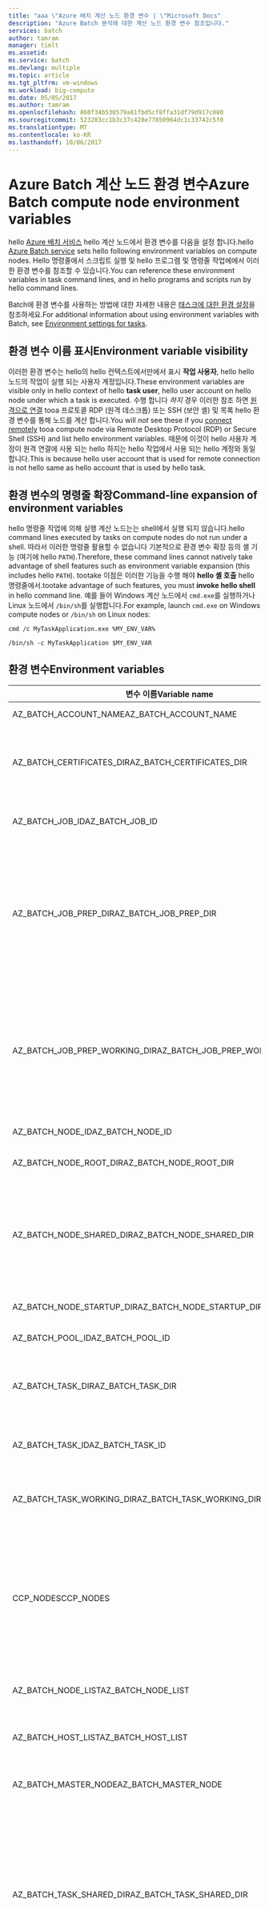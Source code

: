 ```yaml
---
title: "aaa \"Azure 배치 계산 노드 환경 변수 | \"Microsoft Docs"
description: "Azure Batch 분석에 대한 계산 노드 환경 변수 참조입니다."
services: batch
author: tamram
manager: timlt
ms.assetid: 
ms.service: batch
ms.devlang: multiple
ms.topic: article
ms.tgt_pltfrm: vm-windows
ms.workload: big-compute
ms.date: 05/05/2017
ms.author: tamram
ms.openlocfilehash: 860f34b530579a81fbd5cf8ffa31df79d917c080
ms.sourcegitcommit: 523283cc1b3c37c428e77850964dc1c33742c5f0
ms.translationtype: MT
ms.contentlocale: ko-KR
ms.lasthandoff: 10/06/2017
---
```

# <a name="azure-batch-compute-node-environment-variables"></a><span data-ttu-id="d6761-103">Azure Batch 계산 노드 환경 변수</span><span class="sxs-lookup"><span data-stu-id="d6761-103">Azure Batch compute node environment variables</span></span>
<span data-ttu-id="d6761-104">hello [Azure 배치 서비스](https://azure.microsoft.com/services/batch/) hello 계산 노드에서 환경 변수를 다음을 설정 합니다.</span><span class="sxs-lookup"><span data-stu-id="d6761-104">hello [Azure Batch service](https://azure.microsoft.com/services/batch/) sets hello following environment variables on compute nodes.</span></span> <span data-ttu-id="d6761-105">Hello 명령줄에서 스크립트 실행 및 hello 프로그램 및 명령줄 작업에에서 이러한 환경 변수를 참조할 수 있습니다.</span><span class="sxs-lookup"><span data-stu-id="d6761-105">You can reference these environment variables in task command lines, and in hello programs and scripts run by hello command lines.</span></span>

<span data-ttu-id="d6761-106">Batch에 환경 변수를 사용하는 방법에 대한 자세한 내용은 [태스크에 대한 환경 설정](https://docs.microsoft.com/azure/batch/batch-api-basics#environment-settings-for-tasks)을 참조하세요.</span><span class="sxs-lookup"><span data-stu-id="d6761-106">For additional information about using environment variables with Batch, see [Environment settings for tasks](https://docs.microsoft.com/azure/batch/batch-api-basics#environment-settings-for-tasks).</span></span>

## <a name="environment-variable-visibility"></a><span data-ttu-id="d6761-107">환경 변수 이름 표시</span><span class="sxs-lookup"><span data-stu-id="d6761-107">Environment variable visibility</span></span>

<span data-ttu-id="d6761-108">이러한 환경 변수는 hello의 hello 컨텍스트에서만에서 표시 **작업 사용자**, hello hello 노드의 작업이 실행 되는 사용자 계정입니다.</span><span class="sxs-lookup"><span data-stu-id="d6761-108">These environment variables are visible only in hello context of hello **task user**, hello user account on hello node under which a task is executed.</span></span> <span data-ttu-id="d6761-109">수행 합니다 *하지* 경우 이러한 참조 하면 [원격으로 연결](https://azure.microsoft.com/documentation/articles/batch-api-basics/#connecting-to-compute-nodes) tooa 프로토콜 RDP (원격 데스크톱) 또는 SSH (보안 셸) 및 목록 hello 환경 변수를 통해 노드를 계산 합니다.</span><span class="sxs-lookup"><span data-stu-id="d6761-109">You will *not* see these if you [connect remotely](https://azure.microsoft.com/documentation/articles/batch-api-basics/#connecting-to-compute-nodes) tooa compute node via Remote Desktop Protocol (RDP) or Secure Shell (SSH) and list hello environment variables.</span></span> <span data-ttu-id="d6761-110">때문에 이것이 hello 사용자 계정이 원격 연결에 사용 되는 hello 하지는 hello 작업에서 사용 되는 hello 계정와 동일 합니다.</span><span class="sxs-lookup"><span data-stu-id="d6761-110">This is because hello user account that is used for remote connection is not hello same as hello account that is used by hello task.</span></span>

## <a name="command-line-expansion-of-environment-variables"></a><span data-ttu-id="d6761-111">환경 변수의 명령줄 확장</span><span class="sxs-lookup"><span data-stu-id="d6761-111">Command-line expansion of environment variables</span></span>

<span data-ttu-id="d6761-112">hello 명령줄 작업에 의해 실행 계산 노드는는 shell에서 실행 되지 않습니다.</span><span class="sxs-lookup"><span data-stu-id="d6761-112">hello command lines executed by tasks on compute nodes do not run under a shell.</span></span> <span data-ttu-id="d6761-113">따라서 이러한 명령줄 활용할 수 없습니다 기본적으로 환경 변수 확장 등의 셸 기능 (여기에 hello `PATH`).</span><span class="sxs-lookup"><span data-stu-id="d6761-113">Therefore, these command lines cannot natively take advantage of shell features such as environment variable expansion (this includes hello `PATH`).</span></span> <span data-ttu-id="d6761-114">tootake 이점은 이러한 기능을 수행 해야 **hello 셸 호출** hello 명령줄에서.</span><span class="sxs-lookup"><span data-stu-id="d6761-114">tootake advantage of such features, you must **invoke hello shell** in hello command line.</span></span> <span data-ttu-id="d6761-115">예를 들어 Windows 계산 노드에서 `cmd.exe`를 실행하거나 Linux 노드에서 `/bin/sh`를 실행합니다.</span><span class="sxs-lookup"><span data-stu-id="d6761-115">For example, launch `cmd.exe` on Windows compute nodes or `/bin/sh` on Linux nodes:</span></span>

`cmd /c MyTaskApplication.exe %MY_ENV_VAR%`

`/bin/sh -c MyTaskApplication $MY_ENV_VAR`

## <a name="environment-variables"></a><span data-ttu-id="d6761-116">환경 변수</span><span class="sxs-lookup"><span data-stu-id="d6761-116">Environment variables</span></span>

| <span data-ttu-id="d6761-117">변수 이름</span><span class="sxs-lookup"><span data-stu-id="d6761-117">Variable name</span></span>                     | <span data-ttu-id="d6761-118">설명</span><span class="sxs-lookup"><span data-stu-id="d6761-118">Description</span></span>                                                              | <span data-ttu-id="d6761-119">Availability</span><span class="sxs-lookup"><span data-stu-id="d6761-119">Availability</span></span> | <span data-ttu-id="d6761-120">예제</span><span class="sxs-lookup"><span data-stu-id="d6761-120">Example</span></span> |
|-----------------------------------|--------------------------------------------------------------------------|--------------|---------|
| <span data-ttu-id="d6761-121">AZ_BATCH_ACCOUNT_NAME</span><span class="sxs-lookup"><span data-stu-id="d6761-121">AZ_BATCH_ACCOUNT_NAME</span></span>           | <span data-ttu-id="d6761-122">hello 이름 작업 hello hello 일괄 처리 계정에 속해 있습니다.</span><span class="sxs-lookup"><span data-stu-id="d6761-122">hello name of hello Batch account that hello task belongs to.</span></span>                  | <span data-ttu-id="d6761-123">모든 태스크입니다.</span><span class="sxs-lookup"><span data-stu-id="d6761-123">All tasks.</span></span>   | <span data-ttu-id="d6761-124">mybatchaccount</span><span class="sxs-lookup"><span data-stu-id="d6761-124">mybatchaccount</span></span> |
| <span data-ttu-id="d6761-125">AZ_BATCH_CERTIFICATES_DIR</span><span class="sxs-lookup"><span data-stu-id="d6761-125">AZ_BATCH_CERTIFICATES_DIR</span></span>       | <span data-ttu-id="d6761-126">Hello 내 디렉터리 [작업 작업 디렉터리] [ files_dirs] Linux에 대 한 저장 된 인증서에 노드를 계산 합니다.</span><span class="sxs-lookup"><span data-stu-id="d6761-126">A directory within hello [task working directory][files_dirs] in which certificates are stored for Linux compute nodes.</span></span> <span data-ttu-id="d6761-127">참고가 환경 변수 tooWindows 계산 노드 적용 되지 않습니다.</span><span class="sxs-lookup"><span data-stu-id="d6761-127">Note that this environment variable does not apply tooWindows compute nodes.</span></span>                                                  | <span data-ttu-id="d6761-128">모든 태스크입니다.</span><span class="sxs-lookup"><span data-stu-id="d6761-128">All tasks.</span></span>   |  <span data-ttu-id="d6761-129">/mnt/batch/tasks/workitems/batchjob001/job-1/task001/certs</span><span class="sxs-lookup"><span data-stu-id="d6761-129">/mnt/batch/tasks/workitems/batchjob001/job-1/task001/certs</span></span> |
| <span data-ttu-id="d6761-130">AZ_BATCH_JOB_ID</span><span class="sxs-lookup"><span data-stu-id="d6761-130">AZ_BATCH_JOB_ID</span></span>                 | <span data-ttu-id="d6761-131">작업 hello hello 작업의 hello ID에 속해 있습니다.</span><span class="sxs-lookup"><span data-stu-id="d6761-131">hello ID of hello job that hello task belongs to.</span></span> | <span data-ttu-id="d6761-132">시작 태스크를 제외한 모든 태스크입니다.</span><span class="sxs-lookup"><span data-stu-id="d6761-132">All tasks except start task.</span></span> | <span data-ttu-id="d6761-133">batchjob001</span><span class="sxs-lookup"><span data-stu-id="d6761-133">batchjob001</span></span> |
| <span data-ttu-id="d6761-134">AZ_BATCH_JOB_PREP_DIR</span><span class="sxs-lookup"><span data-stu-id="d6761-134">AZ_BATCH_JOB_PREP_DIR</span></span>           | <span data-ttu-id="d6761-135">hello 작업 준비의 전체 경로 hello [작업 디렉터리] [ files_dirs] hello 노드에서 합니다.</span><span class="sxs-lookup"><span data-stu-id="d6761-135">hello full path of hello job preparation [task directory][files_dirs] on hello node.</span></span> | <span data-ttu-id="d6761-136">시작 태스크 및 작업 준비 태스크를 제외한 모든 태스크입니다.</span><span class="sxs-lookup"><span data-stu-id="d6761-136">All tasks except start task and job preparation task.</span></span> <span data-ttu-id="d6761-137">Hello 작업은 작업 준비 작업으로 구성 하는 경우에 사용할 수 있습니다.</span><span class="sxs-lookup"><span data-stu-id="d6761-137">Only available if hello job is configured with a job preparation task.</span></span> | <span data-ttu-id="d6761-138">C:\user\tasks\workitems\jobprepreleasesamplejob\job-1\jobpreparation</span><span class="sxs-lookup"><span data-stu-id="d6761-138">C:\user\tasks\workitems\jobprepreleasesamplejob\job-1\jobpreparation</span></span> |
| <span data-ttu-id="d6761-139">AZ_BATCH_JOB_PREP_WORKING_DIR</span><span class="sxs-lookup"><span data-stu-id="d6761-139">AZ_BATCH_JOB_PREP_WORKING_DIR</span></span>   | <span data-ttu-id="d6761-140">hello 작업 준비의 전체 경로 hello [작업 작업 디렉터리] [ files_dirs] hello 노드에서 합니다.</span><span class="sxs-lookup"><span data-stu-id="d6761-140">hello full path of hello job preparation [task working directory][files_dirs] on hello node.</span></span> | <span data-ttu-id="d6761-141">시작 태스크 및 작업 준비 태스크를 제외한 모든 태스크입니다.</span><span class="sxs-lookup"><span data-stu-id="d6761-141">All tasks except start task and job preparation task.</span></span> <span data-ttu-id="d6761-142">Hello 작업은 작업 준비 작업으로 구성 하는 경우에 사용할 수 있습니다.</span><span class="sxs-lookup"><span data-stu-id="d6761-142">Only available if hello job is configured with a job preparation task.</span></span> | <span data-ttu-id="d6761-143">C:\user\tasks\workitems\jobprepreleasesamplejob\job-1\jobpreparation\wd</span><span class="sxs-lookup"><span data-stu-id="d6761-143">C:\user\tasks\workitems\jobprepreleasesamplejob\job-1\jobpreparation\wd</span></span> |
| <span data-ttu-id="d6761-144">AZ_BATCH_NODE_ID</span><span class="sxs-lookup"><span data-stu-id="d6761-144">AZ_BATCH_NODE_ID</span></span>                | <span data-ttu-id="d6761-145">작업 hello hello 노드의 hello ID에 할당 됩니다.</span><span class="sxs-lookup"><span data-stu-id="d6761-145">hello ID of hello node that hello task is assigned to.</span></span> | <span data-ttu-id="d6761-146">모든 태스크입니다.</span><span class="sxs-lookup"><span data-stu-id="d6761-146">All tasks.</span></span> | <span data-ttu-id="d6761-147">tvm-1219235766_3-20160919t172711z</span><span class="sxs-lookup"><span data-stu-id="d6761-147">tvm-1219235766_3-20160919t172711z</span></span> |
| <span data-ttu-id="d6761-148">AZ_BATCH_NODE_ROOT_DIR</span><span class="sxs-lookup"><span data-stu-id="d6761-148">AZ_BATCH_NODE_ROOT_DIR</span></span>          | <span data-ttu-id="d6761-149">모든 hello 루트의 전체 경로 hello [디렉터리 일괄] [ files_dirs] hello 노드에서 합니다.</span><span class="sxs-lookup"><span data-stu-id="d6761-149">hello full path of hello root of all [Batch directories][files_dirs] on hello node.</span></span> | <span data-ttu-id="d6761-150">모든 태스크입니다.</span><span class="sxs-lookup"><span data-stu-id="d6761-150">All tasks.</span></span> | <span data-ttu-id="d6761-151">C:\user\tasks</span><span class="sxs-lookup"><span data-stu-id="d6761-151">C:\user\tasks</span></span> |
| <span data-ttu-id="d6761-152">AZ_BATCH_NODE_SHARED_DIR</span><span class="sxs-lookup"><span data-stu-id="d6761-152">AZ_BATCH_NODE_SHARED_DIR</span></span>        | <span data-ttu-id="d6761-153">hello의 전체 경로 hello [공유 디렉터리] [ files_dirs] hello 노드에서 합니다.</span><span class="sxs-lookup"><span data-stu-id="d6761-153">hello full path of hello [shared directory][files_dirs] on hello node.</span></span> <span data-ttu-id="d6761-154">노드에서 실행 되는 모든 작업에는 읽기/쓰기 액세스 toothis 디렉터리가 있어야 합니다.</span><span class="sxs-lookup"><span data-stu-id="d6761-154">All tasks that execute on a node have read/write access toothis directory.</span></span> <span data-ttu-id="d6761-155">다른 노드에서 실행 되는 작업에 원격 액세스 toothis 디렉터리 (이 "공유" 네트워크 디렉터리)를 사용할 필요가 없습니다.</span><span class="sxs-lookup"><span data-stu-id="d6761-155">Tasks that execute on other nodes do not have remote access toothis directory (it is not a "shared" network directory).</span></span> | <span data-ttu-id="d6761-156">모든 태스크입니다.</span><span class="sxs-lookup"><span data-stu-id="d6761-156">All tasks.</span></span> | <span data-ttu-id="d6761-157">C:\user\tasks\shared</span><span class="sxs-lookup"><span data-stu-id="d6761-157">C:\user\tasks\shared</span></span> |
| <span data-ttu-id="d6761-158">AZ_BATCH_NODE_STARTUP_DIR</span><span class="sxs-lookup"><span data-stu-id="d6761-158">AZ_BATCH_NODE_STARTUP_DIR</span></span>       | <span data-ttu-id="d6761-159">hello의 전체 경로 hello [작업 디렉터리를 시작] [ files_dirs] hello 노드에서 합니다.</span><span class="sxs-lookup"><span data-stu-id="d6761-159">hello full path of hello [start task directory][files_dirs] on hello node.</span></span> | <span data-ttu-id="d6761-160">모든 태스크입니다.</span><span class="sxs-lookup"><span data-stu-id="d6761-160">All tasks.</span></span> | <span data-ttu-id="d6761-161">C:\user\tasks\startup</span><span class="sxs-lookup"><span data-stu-id="d6761-161">C:\user\tasks\startup</span></span> |
| <span data-ttu-id="d6761-162">AZ_BATCH_POOL_ID</span><span class="sxs-lookup"><span data-stu-id="d6761-162">AZ_BATCH_POOL_ID</span></span>                | <span data-ttu-id="d6761-163">작업 hello는 hello 풀의 hello ID에서 실행 됩니다.</span><span class="sxs-lookup"><span data-stu-id="d6761-163">hello ID of hello pool that hello task is running on.</span></span> | <span data-ttu-id="d6761-164">모든 태스크입니다.</span><span class="sxs-lookup"><span data-stu-id="d6761-164">All tasks.</span></span> | <span data-ttu-id="d6761-165">batchpool001</span><span class="sxs-lookup"><span data-stu-id="d6761-165">batchpool001</span></span> |
| <span data-ttu-id="d6761-166">AZ_BATCH_TASK_DIR</span><span class="sxs-lookup"><span data-stu-id="d6761-166">AZ_BATCH_TASK_DIR</span></span>               | <span data-ttu-id="d6761-167">hello의 전체 경로 hello [작업 디렉터리] [ files_dirs] hello 노드에서 합니다.</span><span class="sxs-lookup"><span data-stu-id="d6761-167">hello full path of hello [task directory][files_dirs] on hello node.</span></span> <span data-ttu-id="d6761-168">이 디렉터리에 hello `stdout.txt` 및 `stderr.txt` hello 작업 및 AZ_BATCH_TASK_WORKING_DIR hello에 대 한 합니다.</span><span class="sxs-lookup"><span data-stu-id="d6761-168">This directory contains hello `stdout.txt` and `stderr.txt` for hello task, and hello AZ_BATCH_TASK_WORKING_DIR.</span></span> | <span data-ttu-id="d6761-169">모든 태스크입니다.</span><span class="sxs-lookup"><span data-stu-id="d6761-169">All tasks.</span></span> | <span data-ttu-id="d6761-170">C:\user\tasks\workitems\batchjob001\job-1\task001</span><span class="sxs-lookup"><span data-stu-id="d6761-170">C:\user\tasks\workitems\batchjob001\job-1\task001</span></span> |
| <span data-ttu-id="d6761-171">AZ_BATCH_TASK_ID</span><span class="sxs-lookup"><span data-stu-id="d6761-171">AZ_BATCH_TASK_ID</span></span>                | <span data-ttu-id="d6761-172">hello 현재 작업의 hello ID입니다.</span><span class="sxs-lookup"><span data-stu-id="d6761-172">hello ID of hello current task.</span></span> | <span data-ttu-id="d6761-173">시작 태스크를 제외한 모든 태스크입니다.</span><span class="sxs-lookup"><span data-stu-id="d6761-173">All tasks except start task.</span></span> | <span data-ttu-id="d6761-174">task001</span><span class="sxs-lookup"><span data-stu-id="d6761-174">task001</span></span> |
| <span data-ttu-id="d6761-175">AZ_BATCH_TASK_WORKING_DIR</span><span class="sxs-lookup"><span data-stu-id="d6761-175">AZ_BATCH_TASK_WORKING_DIR</span></span>       | <span data-ttu-id="d6761-176">hello의 전체 경로 hello [작업 작업 디렉터리] [ files_dirs] hello 노드에서 합니다.</span><span class="sxs-lookup"><span data-stu-id="d6761-176">hello full path of hello [task working directory][files_dirs] on hello node.</span></span> <span data-ttu-id="d6761-177">현재 작업을 실행 하는 hello에 읽기/쓰기 액세스 toothis 디렉터리가 있습니다.</span><span class="sxs-lookup"><span data-stu-id="d6761-177">hello currently running task has read/write access toothis directory.</span></span> | <span data-ttu-id="d6761-178">모든 태스크입니다.</span><span class="sxs-lookup"><span data-stu-id="d6761-178">All tasks.</span></span> | <span data-ttu-id="d6761-179">C:\user\tasks\workitems\batchjob001\job-1\task001\wd</span><span class="sxs-lookup"><span data-stu-id="d6761-179">C:\user\tasks\workitems\batchjob001\job-1\task001\wd</span></span> |
| <span data-ttu-id="d6761-180">CCP_NODES</span><span class="sxs-lookup"><span data-stu-id="d6761-180">CCP_NODES</span></span>                       | <span data-ttu-id="d6761-181">노드 및 노드당 tooa 할당 된 코어 수의 hello 목록 [다중 인스턴스 작업][multi_instance]합니다.</span><span class="sxs-lookup"><span data-stu-id="d6761-181">hello list of nodes and number of cores per node that are allocated tooa [multi-instance task][multi_instance].</span></span> <span data-ttu-id="d6761-182">노드 및 코어 hello 형식으로 나열 됩니다.`numNodes<space>node1IP<space>node1Cores<space>`</span><span class="sxs-lookup"><span data-stu-id="d6761-182">Nodes and cores are listed in hello format `numNodes<space>node1IP<space>node1Cores<space>`</span></span><br/><span data-ttu-id="d6761-183">`node2IP<space>node2Cores<space> ...`여기서 hello 노드 수가 뒤에 하나 이상의 노드 IP 주소와 hello 코어 수가 각각에 대 한 합니다.</span><span class="sxs-lookup"><span data-stu-id="d6761-183">`node2IP<space>node2Cores<space> ...`, where hello number of nodes is followed by one or more node IP addresses and hello number of cores for each.</span></span> |  <span data-ttu-id="d6761-184">다중 인스턴스 기본 및 하위 태스크입니다.</span><span class="sxs-lookup"><span data-stu-id="d6761-184">Multi-instance primary and subtasks.</span></span> |`2 10.0.0.4 1 10.0.0.5 1` |
| <span data-ttu-id="d6761-185">AZ_BATCH_NODE_LIST</span><span class="sxs-lookup"><span data-stu-id="d6761-185">AZ_BATCH_NODE_LIST</span></span>              | <span data-ttu-id="d6761-186">hello tooa 할당 되는 노드 목록을 [다중 인스턴스 작업] [ multi_instance] hello 형태로 표시 `nodeIP;nodeIP`합니다.</span><span class="sxs-lookup"><span data-stu-id="d6761-186">hello list of nodes that are allocated tooa [multi-instance task][multi_instance] in hello format `nodeIP;nodeIP`.</span></span> | <span data-ttu-id="d6761-187">다중 인스턴스 기본 및 하위 태스크입니다.</span><span class="sxs-lookup"><span data-stu-id="d6761-187">Multi-instance primary and subtasks.</span></span> | `10.0.0.4;10.0.0.5` |
| <span data-ttu-id="d6761-188">AZ_BATCH_HOST_LIST</span><span class="sxs-lookup"><span data-stu-id="d6761-188">AZ_BATCH_HOST_LIST</span></span>              | <span data-ttu-id="d6761-189">hello tooa 할당 되는 노드 목록을 [다중 인스턴스 작업] [ multi_instance] hello 형태로 표시 `nodeIP,nodeIP`합니다.</span><span class="sxs-lookup"><span data-stu-id="d6761-189">hello list of nodes that are allocated tooa [multi-instance task][multi_instance] in hello format `nodeIP,nodeIP`.</span></span> | <span data-ttu-id="d6761-190">다중 인스턴스 기본 및 하위 태스크입니다.</span><span class="sxs-lookup"><span data-stu-id="d6761-190">Multi-instance primary and subtasks.</span></span> | `10.0.0.4,10.0.0.5` |
| <span data-ttu-id="d6761-191">AZ_BATCH_MASTER_NODE</span><span class="sxs-lookup"><span data-stu-id="d6761-191">AZ_BATCH_MASTER_NODE</span></span>            | <span data-ttu-id="d6761-192">hello hello의 IP 주소와 포트 계산 노드는 hello 주 작업의 한 [다중 인스턴스 작업] [ multi_instance] 실행 합니다.</span><span class="sxs-lookup"><span data-stu-id="d6761-192">hello IP address and port of hello compute node on which hello primary task of a [multi-instance task][multi_instance] runs.</span></span> | <span data-ttu-id="d6761-193">다중 인스턴스 기본 및 하위 태스크입니다.</span><span class="sxs-lookup"><span data-stu-id="d6761-193">Multi-instance primary and subtasks.</span></span> | `10.0.0.4:6000`|
| <span data-ttu-id="d6761-194">AZ_BATCH_TASK_SHARED_DIR</span><span class="sxs-lookup"><span data-stu-id="d6761-194">AZ_BATCH_TASK_SHARED_DIR</span></span> | <span data-ttu-id="d6761-195">Hello 기본 작업 및의 모든 하위 작업에 대 한 동일한 디렉터리 경로 [다중 인스턴스 작업][multi_instance]합니다.</span><span class="sxs-lookup"><span data-stu-id="d6761-195">A directory path that is identical for hello primary task and every subtask of a [multi-instance task][multi_instance].</span></span> <span data-ttu-id="d6761-196">hello 경로에 hello 다중 인스턴스 작업 실행 되는의 모든 노드에 있으며 읽기/쓰기 액세스할 수 있는 toohello 작업 명령을 해당 노드에서 실행 중 (두 hello [조정 명령] [ coord_cmd] 및 hello [응용 프로그램 명령][app_cmd]).</span><span class="sxs-lookup"><span data-stu-id="d6761-196">hello path exists on every node on which hello multi-instance task runs, and is read/write accessible toohello task commands running on that node (both hello [coordination command][coord_cmd] and hello [application command][app_cmd]).</span></span> <span data-ttu-id="d6761-197">하위 또는 다른 노드에서 실행 되는 기본 작업 (이 "공유" 네트워크 디렉터리) toothis 디렉터리에 원격 액세스를 갖지 않습니다.</span><span class="sxs-lookup"><span data-stu-id="d6761-197">Subtasks or a primary task that execute on other nodes do not have remote access toothis directory (it is not a “shared” network directory).</span></span> | <span data-ttu-id="d6761-198">다중 인스턴스 기본 및 하위 태스크입니다.</span><span class="sxs-lookup"><span data-stu-id="d6761-198">Multi-instance primary and subtasks.</span></span> | <span data-ttu-id="d6761-199">C:\user\tasks\workitems\multiinstancesamplejob\job-1\multiinstancesampletask</span><span class="sxs-lookup"><span data-stu-id="d6761-199">C:\user\tasks\workitems\multiinstancesamplejob\job-1\multiinstancesampletask</span></span> |
| <span data-ttu-id="d6761-200">AZ_BATCH_IS_CURRENT_NODE_MASTER</span><span class="sxs-lookup"><span data-stu-id="d6761-200">AZ_BATCH_IS_CURRENT_NODE_MASTER</span></span> | <span data-ttu-id="d6761-201">현재 노드가 hello에 대 한 hello 마스터 노드 인지를 지정 된 [다중 인스턴스 작업][multi_instance]합니다.</span><span class="sxs-lookup"><span data-stu-id="d6761-201">Specifies whether hello current node is hello master node for a [multi-instance task][multi_instance].</span></span> <span data-ttu-id="d6761-202">가능한 값은 `true` 및 `false`입니다.</span><span class="sxs-lookup"><span data-stu-id="d6761-202">Possible values are `true` and `false`.</span></span>| <span data-ttu-id="d6761-203">다중 인스턴스 기본 및 하위 태스크입니다.</span><span class="sxs-lookup"><span data-stu-id="d6761-203">Multi-instance primary and subtasks.</span></span> | `true` |
| <span data-ttu-id="d6761-204">AZ_BATCH_NODE_IS_DEDICATED</span><span class="sxs-lookup"><span data-stu-id="d6761-204">AZ_BATCH_NODE_IS_DEDICATED</span></span> | <span data-ttu-id="d6761-205">경우 `true`, hello 현재 노드는 전용된 노드입니다.</span><span class="sxs-lookup"><span data-stu-id="d6761-205">If `true`, hello current node is a dedicated node.</span></span> <span data-ttu-id="d6761-206">`false`의 경우 [우선 순위가 낮은 노드](batch-low-pri-vms.md)입니다.</span><span class="sxs-lookup"><span data-stu-id="d6761-206">If `false`, it is a [low-priority node](batch-low-pri-vms.md).</span></span> | <span data-ttu-id="d6761-207">모든 태스크입니다.</span><span class="sxs-lookup"><span data-stu-id="d6761-207">All tasks.</span></span> | `true` |

[files_dirs]: https://azure.microsoft.com/documentation/articles/batch-api-basics/#files-and-directories
[multi_instance]: https://azure.microsoft.com/documentation/articles/batch-mpi/
[coord_cmd]: https://azure.microsoft.com/documentation/articles/batch-mpi/#coordination-command
[app_cmd]: https://azure.microsoft.com/documentation/articles/batch-mpi/#application-command
